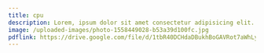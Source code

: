 ```yaml
---
title: cpu
description: Lorem, ipsum dolor sit amet consectetur adipisicing elit. Deleniti odio nobis et necessitatibus perferendis commodi id nisi in assumenda tenetur?
image: /uploaded-images/photo-1558449028-b53a39d100fc.jpg
pdflink: https://drive.google.com/file/d/1tbR40DCHdaDBukhBoGAVRot7aWhLyQfu/view
---
```

